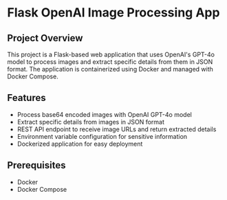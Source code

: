 # Flask OpenAI Image Processing App

## Project Overview

This project is a Flask-based web application that uses OpenAI's GPT-4o model to process images and extract specific details from them in JSON format. The application is containerized using Docker and managed with Docker Compose.

## Features

- Process base64 encoded images with OpenAI GPT-4o model
- Extract specific details from images in JSON format
- REST API endpoint to receive image URLs and return extracted details
- Environment variable configuration for sensitive information
- Dockerized application for easy deployment

## Prerequisites

- Docker
- Docker Compose
